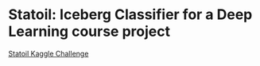# Statoil: Iceberg Classifier for a Deep Learning course project

[Statoil Kaggle Challenge](https://www.kaggle.com/c/statoil-iceberg-classifier-challenge)

